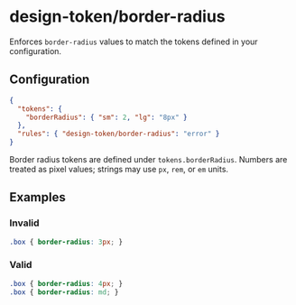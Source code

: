 # design-token/border-radius

Enforces `border-radius` values to match the tokens defined in your configuration.

## Configuration

```json
{
  "tokens": {
    "borderRadius": { "sm": 2, "lg": "8px" }
  },
  "rules": { "design-token/border-radius": "error" }
}
```

Border radius tokens are defined under `tokens.borderRadius`. Numbers are treated as pixel values; strings may use `px`, `rem`, or `em` units.

## Examples

### Invalid

```css
.box { border-radius: 3px; }
```

### Valid

```css
.box { border-radius: 4px; }
.box { border-radius: md; }
```
